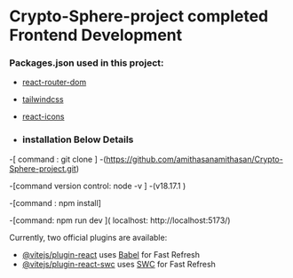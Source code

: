 # Crypto-Sphere-project completed Frontend Development
### Packages.json used in this project:

- [react-router-dom](https://www.npmjs.com/package/react-router-dom)
- [tailwindcss](https://tailwindcss.com/docs/guides/vite)
- [react-icons](https://www.npmjs.com/package/react-icons)
  
- ### installation Below Details
-[ command : git clone ]
-(https://github.com/amithasanamithasan/Crypto-Sphere-project.git)

-[command version control: node -v ]
 -(v18.17.1 )

-[command : npm install]

-[command: npm run dev ]( localhost:  http://localhost:5173/)






Currently, two official plugins are available:

- [@vitejs/plugin-react](https://github.com/vitejs/vite-plugin-react/blob/main/packages/plugin-react/README.md) uses [Babel](https://babeljs.io/) for Fast Refresh
- [@vitejs/plugin-react-swc](https://github.com/vitejs/vite-plugin-react-swc) uses [SWC](https://swc.rs/) for Fast Refresh
